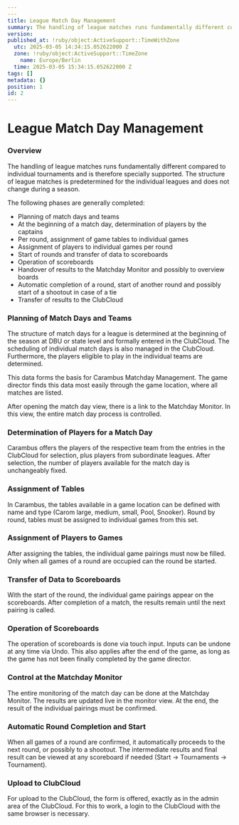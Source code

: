 ```yaml
---
---
title: League Match Day Management
summary: The handling of league matches runs fundamentally different compared to individual tournaments and is therefore specially supported. The structure of league matches is predetermined for the individual leagues and does not change during a season.
version:
published_at: !ruby/object:ActiveSupport::TimeWithZone
  utc: 2025-03-05 14:34:15.052622000 Z
  zone: !ruby/object:ActiveSupport::TimeZone
    name: Europe/Berlin
  time: 2025-03-05 15:34:15.052622000 Z
tags: []
metadata: {}
position: 1
id: 2
---
```


# League Match Day Management

### Overview

The handling of league matches runs fundamentally different compared to individual tournaments and is therefore specially supported. The structure of league matches is predetermined for the individual leagues and does not change during a season.

The following phases are generally completed:

* Planning of match days and teams
* At the beginning of a match day, determination of players by the captains
* Per round, assignment of game tables to individual games
* Assignment of players to individual games per round
* Start of rounds and transfer of data to scoreboards
* Operation of scoreboards
* Handover of results to the Matchday Monitor and possibly to overview boards
* Automatic completion of a round, start of another round and possibly start of a shootout in case of a tie
* Transfer of results to the ClubCloud

### Planning of Match Days and Teams

The structure of match days for a league is determined at the beginning of the season at DBU or state level and formally entered in the ClubCloud. The scheduling of individual match days is also managed in the ClubCloud. Furthermore, the players eligible to play in the individual teams are determined.

This data forms the basis for Carambus Matchday Management. The game director finds this data most easily through the game location, where all matches are listed.

After opening the match day view, there is a link to the Matchday Monitor. In this view, the entire match day process is controlled.

### Determination of Players for a Match Day

Carambus offers the players of the respective team from the entries in the ClubCloud for selection, plus players from subordinate leagues. After selection, the number of players available for the match day is unchangeably fixed.

### Assignment of Tables

In Carambus, the tables available in a game location can be defined with name and type (Carom large, medium, small, Pool, Snooker). Round by round, tables must be assigned to individual games from this set.

### Assignment of Players to Games

After assigning the tables, the individual game pairings must now be filled. Only when all games of a round are occupied can the round be started.

### Transfer of Data to Scoreboards

With the start of the round, the individual game pairings appear on the scoreboards. After completion of a match, the results remain until the next pairing is called.

### Operation of Scoreboards

The operation of scoreboards is done via touch input. Inputs can be undone at any time via Undo. This also applies after the end of the game, as long as the game has not been finally completed by the game director.

### Control at the Matchday Monitor

The entire monitoring of the match day can be done at the Matchday Monitor. The results are updated live in the monitor view. At the end, the result of the individual pairings must be confirmed.

### Automatic Round Completion and Start

When all games of a round are confirmed, it automatically proceeds to the next round, or possibly to a shootout. The intermediate results and final result can be viewed at any scoreboard if needed (Start -> Tournaments -> Tournament).

### Upload to ClubCloud

For upload to the ClubCloud, the form is offered, exactly as in the admin area of the ClubCloud. For this to work, a login to the ClubCloud with the same browser is necessary. 